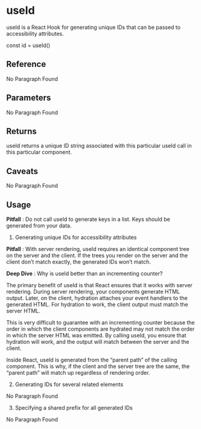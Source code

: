 # useId

useId is a React Hook for generating unique IDs that can be passed to accessibility attributes.

const id = useId()

## Reference 

No Paragraph Found

## Parameters

No Paragraph Found

## Returns

useId returns a unique ID string associated with this particular useId call in this particular component.

## Caveats

No Paragraph Found

## Usage

**Pitfall** : Do not call useId to generate keys in a list. Keys should be generated from your data.

1. Generating unique IDs for accessibility attributes

**Pitfall** : With server rendering, useId requires an identical component tree on the server and the client. If the trees you render on the server and the client don’t match exactly, the generated IDs won’t match.

**Deep Dive** : Why is useId better than an incrementing counter?

The primary benefit of useId is that React ensures that it works with server rendering. During server rendering, your components generate HTML output. Later, on the client, hydration attaches your event handlers to the generated HTML. For hydration to work, the client output must match the server HTML.

This is very difficult to guarantee with an incrementing counter because the order in which the client components are hydrated may not match the order in which the server HTML was emitted. By calling useId, you ensure that hydration will work, and the output will match between the server and the client.

Inside React, useId is generated from the “parent path” of the calling component. This is why, if the client and the server tree are the same, the “parent path” will match up regardless of rendering order.

2. Generating IDs for several related elements 

No Paragraph Found

3. Specifying a shared prefix for all generated IDs 

No Paragraph Found